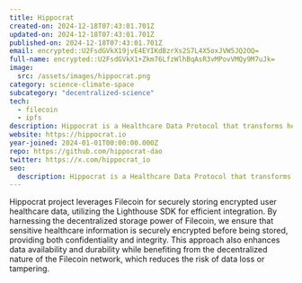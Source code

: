```yaml
---
title: Hippocrat
created-on: 2024-12-18T07:43:01.701Z
updated-on: 2024-12-18T07:43:01.701Z
published-on: 2024-12-18T07:43:01.701Z
email: encrypted::U2FsdGVkX19jvE4EYIKdBzrXs2S7L4X5oxJVW5JQ2OQ=
full-name: encrypted::U2FsdGVkX1+Zkm76LfzWlhBqAsR3vMPovVMQy9M7uJk=
image:
  src: /assets/images/hippocrat.png
category: science-climate-space
subcategory: "decentralized-science"
tech:
  - filecoin
  - ipfs
description: Hippocrat is a Healthcare Data Protocol that transforms healthcare data collection and utilization by leveraging blockchain technology and zero-knowledge proofs.
website: https://hippocrat.io
year-joined: 2024-01-01T00:00:00.000Z
repo: https://github.com/hippocrat-dao
twitter: https://x.com/hippocrat_io
seo:
  description: Hippocrat is a Healthcare Data Protocol that transforms healthcare data collection and utilization by leveraging blockchain technology and zero-knowledge proofs.
---
```


Hippocrat project leverages Filecoin for securely storing encrypted user healthcare data, utilizing the Lighthouse SDK for efficient integration. By harnessing the decentralized storage power of Filecoin, we ensure that sensitive healthcare information is securely encrypted before being stored, providing both confidentiality and integrity. This approach also enhances data availability and durability while benefiting from the decentralized nature of the Filecoin network, which reduces the risk of data loss or tampering.
